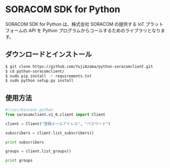 # SORACOM SDK for Python
SORACOM SDK for Python は、株式会社 SORACOM の提供する IoT プラットフォームの API を Python プログラムからコールするためのライブラリとなります。

## ダウンロードとインストール
```bash
$ git clone https://github.com/YujiAzama/python-soracomclient.git
$ cd python-soracomclient/
$ sudo pip install -r requirements.txt
$ sudo python setup.py install
```

## 使用方法
```python
#!/usr/bin/env python
from soracomclient.v1_0.client import Client

client = Client("登録メールアドレス", "パスワード")

subscribers = client.list_subscribers()

print subscribers

groups = client.list_groups()

print groups
```

